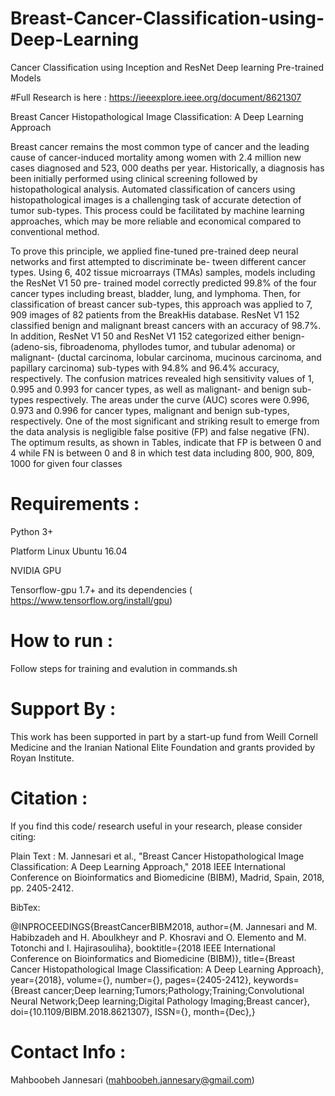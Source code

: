 # Breast-Cancer-Classification-using-Deep-Learning
Cancer Classification using Inception and ResNet Deep learning Pre-trained Models


#Full Research is here : 
https://ieeexplore.ieee.org/document/8621307


Breast Cancer Histopathological Image Classification: A Deep Learning Approach

Breast cancer remains the most common type of cancer and the leading cause of cancer-induced mortality
among women with 2.4 million new cases diagnosed and 523, 000 deaths per year. Historically, a diagnosis has been
initially performed using clinical screening followed by histopathological analysis. Automated classification of cancers
using histopathological images is a challenging task of accurate detection of tumor sub-types. This process could be facilitated by machine learning approaches, which may be more reliable and economical compared to conventional method.


To prove this principle, we applied fine-tuned pre-trained deep neural networks and first attempted to discriminate be-
tween different cancer types. Using 6, 402 tissue microarrays (TMAs) samples, models including the ResNet V1 50 pre-
trained model correctly predicted 99.8% of the four cancer types including breast, bladder, lung, and lymphoma. Then,
for classification of breast cancer sub-types, this approach was applied to 7, 909 images of 82 patients from the BreakHis
database. ResNet V1 152 classified benign and malignant breast cancers with an accuracy of 98.7%. In addition, ResNet V1
50 and ResNet V1 152 categorized either benign- (adeno-sis, fibroadenoma, phyllodes tumor, and tubular adenoma) or
malignant- (ductal carcinoma, lobular carcinoma, mucinous carcinoma, and papillary carcinoma) sub-types with 94.8% and
96.4% accuracy, respectively. The confusion matrices revealed high sensitivity values of 1, 0.995 and 0.993 for cancer types, as well as malignant- and benign sub-types respectively. The areas under the curve (AUC) scores were 0.996, 0.973 and 0.996 for
cancer types, malignant and benign sub-types, respectively. One of the most significant and striking result to emerge from the
data analysis is negligible false positive (FP) and false negative (FN). The optimum results, as shown in Tables, indicate that FP is between 0 and 4 while FN is between 0 and 8 in which test data including 800, 900, 809, 1000 for given four classes

# Requirements : 

Python 3+  

Platform Linux Ubuntu 16.04

NVIDIA GPU

Tensorflow-gpu 1.7+ and its dependencies  ( https://www.tensorflow.org/install/gpu) 


# How to run : 
Follow steps for training and evalution in commands.sh


# Support By : 

This work has been supported in part by a  start-up  fund  from  Weill  Cornell Medicine  and the Iranian National Elite  Foundation   and   grants   provided   by   Royan   Institute.


# Citation : 

If you find this code/ research useful in your research, please consider citing:

Plain Text : 
M. Jannesari et al., "Breast Cancer Histopathological Image Classification: A Deep Learning Approach," 2018 IEEE International Conference on Bioinformatics and Biomedicine (BIBM), Madrid, Spain, 2018, pp. 2405-2412.

BibTex:

@INPROCEEDINGS{BreastCancerBIBM2018,
author={M. Jannesari and M. Habibzadeh and H. Aboulkheyr and P. Khosravi and O. Elemento and M. Totonchi and I. Hajirasouliha},
booktitle={2018 IEEE International Conference on Bioinformatics and Biomedicine (BIBM)},
title={Breast Cancer Histopathological Image Classification: A Deep Learning Approach},
year={2018},
volume={},
number={},
pages={2405-2412},
keywords={Breast cancer;Deep learning;Tumors;Pathology;Training;Convolutional Neural Network;Deep learning;Digital Pathology Imaging;Breast cancer},
doi={10.1109/BIBM.2018.8621307},
ISSN={},
month={Dec},}



# Contact Info : 

Mahboobeh Jannesari (mahboobeh.jannesary@gmail.com)

